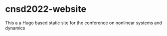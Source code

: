 # cnsd2022-website
This a a Hugo based static site for the conference on nonlinear systems and dynamics

